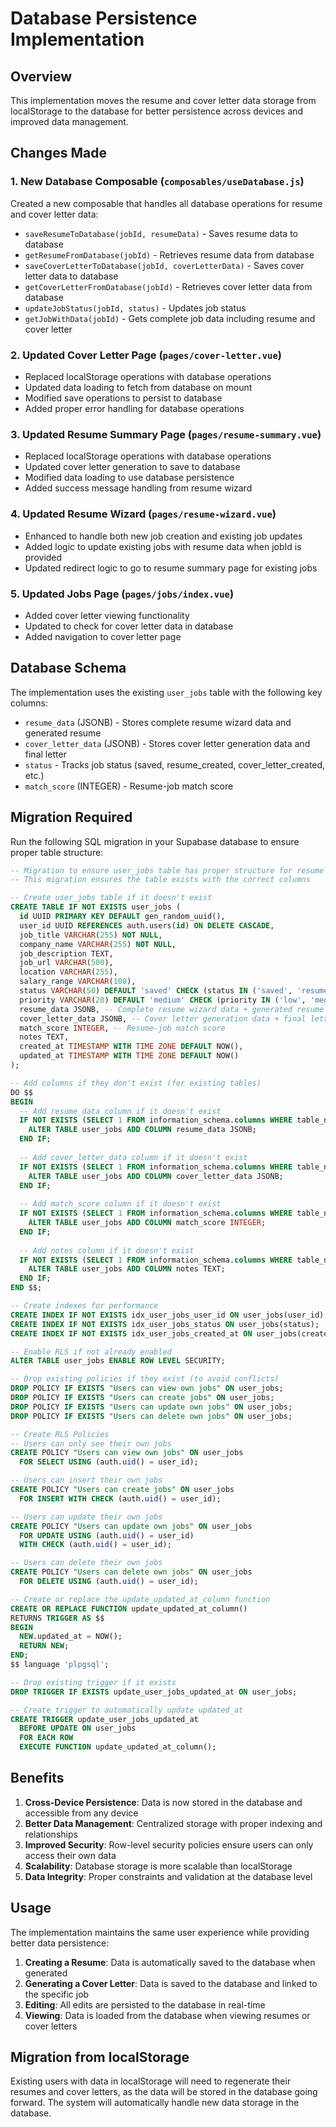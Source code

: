 # Database Persistence Implementation

## Overview
This implementation moves the resume and cover letter data storage from localStorage to the database for better persistence across devices and improved data management.

## Changes Made

### 1. New Database Composable (`composables/useDatabase.js`)
Created a new composable that handles all database operations for resume and cover letter data:

- `saveResumeToDatabase(jobId, resumeData)` - Saves resume data to database
- `getResumeFromDatabase(jobId)` - Retrieves resume data from database
- `saveCoverLetterToDatabase(jobId, coverLetterData)` - Saves cover letter data to database
- `getCoverLetterFromDatabase(jobId)` - Retrieves cover letter data from database
- `updateJobStatus(jobId, status)` - Updates job status
- `getJobWithData(jobId)` - Gets complete job data including resume and cover letter

### 2. Updated Cover Letter Page (`pages/cover-letter.vue`)
- Replaced localStorage operations with database operations
- Updated data loading to fetch from database on mount
- Modified save operations to persist to database
- Added proper error handling for database operations

### 3. Updated Resume Summary Page (`pages/resume-summary.vue`)
- Replaced localStorage operations with database operations
- Updated cover letter generation to save to database
- Modified data loading to use database persistence
- Added success message handling from resume wizard

### 4. Updated Resume Wizard (`pages/resume-wizard.vue`)
- Enhanced to handle both new job creation and existing job updates
- Added logic to update existing jobs with resume data when jobId is provided
- Updated redirect logic to go to resume summary page for existing jobs

### 5. Updated Jobs Page (`pages/jobs/index.vue`)
- Added cover letter viewing functionality
- Updated to check for cover letter data in database
- Added navigation to cover letter page

## Database Schema

The implementation uses the existing `user_jobs` table with the following key columns:

- `resume_data` (JSONB) - Stores complete resume wizard data and generated resume
- `cover_letter_data` (JSONB) - Stores cover letter generation data and final letter
- `status` - Tracks job status (saved, resume_created, cover_letter_created, etc.)
- `match_score` (INTEGER) - Resume-job match score

## Migration Required

Run the following SQL migration in your Supabase database to ensure proper table structure:

```sql
-- Migration to ensure user_jobs table has proper structure for resume and cover letter data
-- This migration ensures the table exists with the correct columns

-- Create user_jobs table if it doesn't exist
CREATE TABLE IF NOT EXISTS user_jobs (
  id UUID PRIMARY KEY DEFAULT gen_random_uuid(),
  user_id UUID REFERENCES auth.users(id) ON DELETE CASCADE,
  job_title VARCHAR(255) NOT NULL,
  company_name VARCHAR(255) NOT NULL,
  job_description TEXT,
  job_url VARCHAR(500),
  location VARCHAR(255),
  salary_range VARCHAR(100),
  status VARCHAR(50) DEFAULT 'saved' CHECK (status IN ('saved', 'resume_created', 'cover_letter_created', 'applied', 'interviewing', 'offered', 'rejected', 'withdrawn')),
  priority VARCHAR(20) DEFAULT 'medium' CHECK (priority IN ('low', 'medium', 'high')),
  resume_data JSONB, -- Complete resume wizard data + generated resume
  cover_letter_data JSONB, -- Cover letter generation data + final letter
  match_score INTEGER, -- Resume-job match score
  notes TEXT,
  created_at TIMESTAMP WITH TIME ZONE DEFAULT NOW(),
  updated_at TIMESTAMP WITH TIME ZONE DEFAULT NOW()
);

-- Add columns if they don't exist (for existing tables)
DO $$ 
BEGIN
  -- Add resume_data column if it doesn't exist
  IF NOT EXISTS (SELECT 1 FROM information_schema.columns WHERE table_name = 'user_jobs' AND column_name = 'resume_data') THEN
    ALTER TABLE user_jobs ADD COLUMN resume_data JSONB;
  END IF;
  
  -- Add cover_letter_data column if it doesn't exist
  IF NOT EXISTS (SELECT 1 FROM information_schema.columns WHERE table_name = 'user_jobs' AND column_name = 'cover_letter_data') THEN
    ALTER TABLE user_jobs ADD COLUMN cover_letter_data JSONB;
  END IF;
  
  -- Add match_score column if it doesn't exist
  IF NOT EXISTS (SELECT 1 FROM information_schema.columns WHERE table_name = 'user_jobs' AND column_name = 'match_score') THEN
    ALTER TABLE user_jobs ADD COLUMN match_score INTEGER;
  END IF;
  
  -- Add notes column if it doesn't exist
  IF NOT EXISTS (SELECT 1 FROM information_schema.columns WHERE table_name = 'user_jobs' AND column_name = 'notes') THEN
    ALTER TABLE user_jobs ADD COLUMN notes TEXT;
  END IF;
END $$;

-- Create indexes for performance
CREATE INDEX IF NOT EXISTS idx_user_jobs_user_id ON user_jobs(user_id);
CREATE INDEX IF NOT EXISTS idx_user_jobs_status ON user_jobs(status);
CREATE INDEX IF NOT EXISTS idx_user_jobs_created_at ON user_jobs(created_at);

-- Enable RLS if not already enabled
ALTER TABLE user_jobs ENABLE ROW LEVEL SECURITY;

-- Drop existing policies if they exist (to avoid conflicts)
DROP POLICY IF EXISTS "Users can view own jobs" ON user_jobs;
DROP POLICY IF EXISTS "Users can create jobs" ON user_jobs;
DROP POLICY IF EXISTS "Users can update own jobs" ON user_jobs;
DROP POLICY IF EXISTS "Users can delete own jobs" ON user_jobs;

-- Create RLS Policies
-- Users can only see their own jobs
CREATE POLICY "Users can view own jobs" ON user_jobs
  FOR SELECT USING (auth.uid() = user_id);

-- Users can insert their own jobs
CREATE POLICY "Users can create jobs" ON user_jobs
  FOR INSERT WITH CHECK (auth.uid() = user_id);

-- Users can update their own jobs
CREATE POLICY "Users can update own jobs" ON user_jobs
  FOR UPDATE USING (auth.uid() = user_id)
  WITH CHECK (auth.uid() = user_id);

-- Users can delete their own jobs
CREATE POLICY "Users can delete own jobs" ON user_jobs
  FOR DELETE USING (auth.uid() = user_id);

-- Create or replace the update_updated_at_column function
CREATE OR REPLACE FUNCTION update_updated_at_column()
RETURNS TRIGGER AS $$
BEGIN
  NEW.updated_at = NOW();
  RETURN NEW;
END;
$$ language 'plpgsql';

-- Drop existing trigger if it exists
DROP TRIGGER IF EXISTS update_user_jobs_updated_at ON user_jobs;

-- Create trigger to automatically update updated_at
CREATE TRIGGER update_user_jobs_updated_at
  BEFORE UPDATE ON user_jobs
  FOR EACH ROW
  EXECUTE FUNCTION update_updated_at_column();
```

## Benefits

1. **Cross-Device Persistence**: Data is now stored in the database and accessible from any device
2. **Better Data Management**: Centralized storage with proper indexing and relationships
3. **Improved Security**: Row-level security policies ensure users can only access their own data
4. **Scalability**: Database storage is more scalable than localStorage
5. **Data Integrity**: Proper constraints and validation at the database level

## Usage

The implementation maintains the same user experience while providing better data persistence:

1. **Creating a Resume**: Data is automatically saved to the database when generated
2. **Generating a Cover Letter**: Data is saved to the database and linked to the specific job
3. **Editing**: All edits are persisted to the database in real-time
4. **Viewing**: Data is loaded from the database when viewing resumes or cover letters

## Migration from localStorage

Existing users with data in localStorage will need to regenerate their resumes and cover letters, as the data will be stored in the database going forward. The system will automatically handle new data storage in the database.
